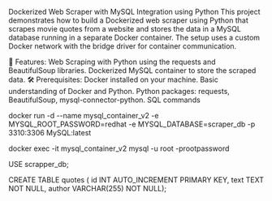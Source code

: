 Dockerized Web Scraper with MySQL Integration using Python
This project demonstrates how to build a Dockerized web scraper using Python that scrapes movie quotes from a website and stores the data in a MySQL database running in a separate Docker container. The setup uses a custom Docker network with the bridge driver for container communication.

🚀 Features:
Web Scraping with Python using the requests and BeautifulSoup libraries.
Dockerized MySQL container to store the scraped data.
🛠️ Prerequisites:
Docker installed on your machine.
Basic understanding of Docker and Python.
Python packages: requests, BeautifulSoup, mysql-connector-python.
SQL commands

docker run -d --name mysql_container_v2 -e MYSQL_ROOT_PASSWORD=redhat -e MYSQL_DATABASE=scraper_db -p 3310:3306 MySQL:latest

docker exec -it mysql_container_v2 mysql -u root -prootpassword

USE scrapper_db;

CREATE TABLE quotes ( id INT AUTO_INCREMENT PRIMARY KEY, text TEXT NOT NULL, author VARCHAR(255) NOT NULL);